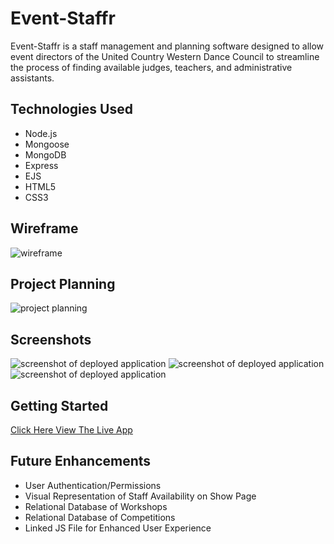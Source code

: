 # Event-Staffr
Event-Staffr is a staff management and planning software designed to allow event directors of the United Country Western Dance Council to streamline the process of finding available judges, teachers, and administrative assistants.  
  

## Technologies Used
- Node.js
- Mongoose
- MongoDB
- Express
- EJS
- HTML5
- CSS3  
  
## Wireframe
![wireframe](https://bradleymather.com/wp-content/uploads/2022/06/Project-2-Wireframe.png)

## Project Planning
![project planning](https://bradleymather.com/wp-content/uploads/2022/06/Screen-Shot-2022-06-02-at-4.16.17-PM.png)
## Screenshots
![screenshot of deployed application](https://bradleymather.com/wp-content/uploads/2022/06/Screen-Shot-2022-06-02-at-3.15.14-PM-2.png)
![screenshot of deployed application](https://bradleymather.com/wp-content/uploads/2022/06/Screen-Shot-2022-06-02-at-3.15.27-PM-2.png)
![screenshot of deployed application](https://bradleymather.com/wp-content/uploads/2022/06/Screen-Shot-2022-06-02-at-3.15.33-PM-2.png)

## Getting Started
[Click Here View The Live App](https://event-staffr.herokuapp.com/)

## Future Enhancements
- User Authentication/Permissions
- Visual Representation of Staff Availability on Show Page
- Relational Database of Workshops
- Relational Database of Competitions
- Linked JS File for Enhanced User Experience